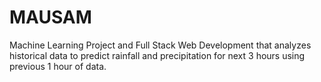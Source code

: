 # MAUSAM
Machine Learning Project and Full Stack Web Development that analyzes historical data to predict rainfall and precipitation for next 3 hours using previous 1 hour of data.
